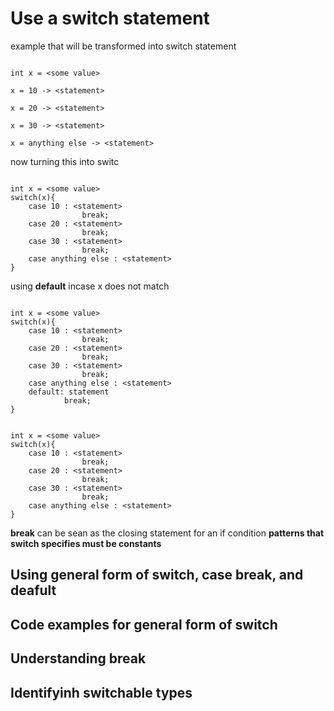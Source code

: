 # Use a switch statement


example that will be transformed into switch statement
````

int x = <some value>

x = 10 -> <statement>

x = 20 -> <statement>

x = 30 -> <statement>

x = anything else -> <statement>

````

now turning this into switc

````

int x = <some value>
switch(x){
    case 10 : <statement>
                break;
    case 20 : <statement>
                break;
    case 30 : <statement>
                break;
    case anything else : <statement>
}
````

using **default** incase x does not match

````

int x = <some value>
switch(x){
    case 10 : <statement>
                break;
    case 20 : <statement>
                break;
    case 30 : <statement>
                break;
    case anything else : <statement>
    default: statement
            break;
}
````
````

int x = <some value>
switch(x){
    case 10 : <statement>
                break;
    case 20 : <statement>
                break;
    case 30 : <statement>
                break;
    case anything else : <statement>
}
````

**break** can be sean as the closing statement for an if condition
**patterns that switch specifies must be constants**


## Using general form of switch, case break, and deafult

## Code examples for general form of switch

## Understanding break

## Identifyinh switchable types

